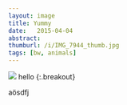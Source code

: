 ```yaml
---
layout: image
title: Yummy
date:   2015-04-04
abstract: 
thumburl: /i/IMG_7944_thumb.jpg
tags: [bw, animals]
---
```

![]({{site.url}}/i/IMG_7944.jpg)
hello
{:.breakout}

aösdfj 


